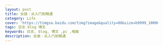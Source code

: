 ```yaml
---
layout: post
title: 女装：从入门到精通
category: Life
cover: 'https://timgsa.baidu.com/timg?image&quality=80&size=b9999_10000&sec=1509859265324&di=aa73e7e1b8c953ab489d9a56d6eb1502&imgtype=0&src=http%3A%2F%2Fc.hiphotos.baidu.com%2Fzhidao%2Fwh%3D450%2C600%2Fsign%3Dfdf40784b38f8c54e386cd2b0f1901c3%2F8644ebf81a4c510f8b5c23706759252dd52aa5c4.jpg'
tags: 日志 blog 博文 
keywords: 日志, blog, 博文 ,pc ,电脑
description: 女装：从入门到精通
---
```

<div align="center">
<object classid="clsid:CA8A9780-280D-11CF-A24D-444553540000" width="1000" height="1200" border="0">    
    <param name="_Version" value="65539">    
    <param name="_ExtentX" value="20108">    
    <param name="_ExtentY" value="10866">    
    <param name="_StockProps" value="0">    
    <param name="SRC" value="pdf/test.pdf">    
    <object data="http://ouav818sk.bkt.clouddn.com/cuteboy.pdf" type="application/pdf" width="1000" height="1200">     
    </object>    
</object> 
</div>